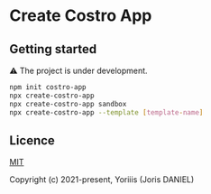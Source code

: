 # Create Costro App

## Getting started

⚠️ The project is under development.

```bash
npm init costro-app
npx create-costro-app
npx create-costro-app sandbox
npx create-costro-app --template [template-name]

```

## Licence

[MIT](https://opensource.org/licenses/MIT)

Copyright (c) 2021-present, Yoriiis (Joris DANIEL)
